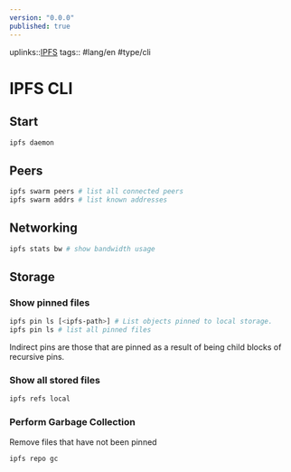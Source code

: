 ```yaml
---
version: "0.0.0"
published: true
---
```

uplinks::[IPFS](./IPFS.md)
tags:: #lang/en #type/cli
# IPFS CLI
## Start
```bash
ipfs daemon
```

## Peers
```bash
ipfs swarm peers # list all connected peers
ipfs swarm addrs # list known addresses
```

## Networking

```bash
ipfs stats bw # show bandwidth usage
```

## Storage

### Show pinned files
```bash
ipfs pin ls [<ipfs-path>] # List objects pinned to local storage.
ipfs pin ls # list all pinned files
```
Indirect pins are those that are pinned as a result of being child blocks of recursive pins.

### Show all stored files
```bash
ipfs refs local
```

### Perform Garbage Collection
Remove files that have not been pinned
```bash
ipfs repo gc              
```


